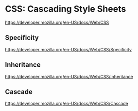 # CSS: Cascading Style Sheets

<https://developer.mozilla.org/en-US/docs/Web/CSS>

## Specificity

<https://developer.mozilla.org/en-US/docs/Web/CSS/Specificity>

## Inheritance

<https://developer.mozilla.org/en-US/docs/Web/CSS/Inheritance>

## Cascade

<https://developer.mozilla.org/en-US/docs/Web/CSS/Cascade>
